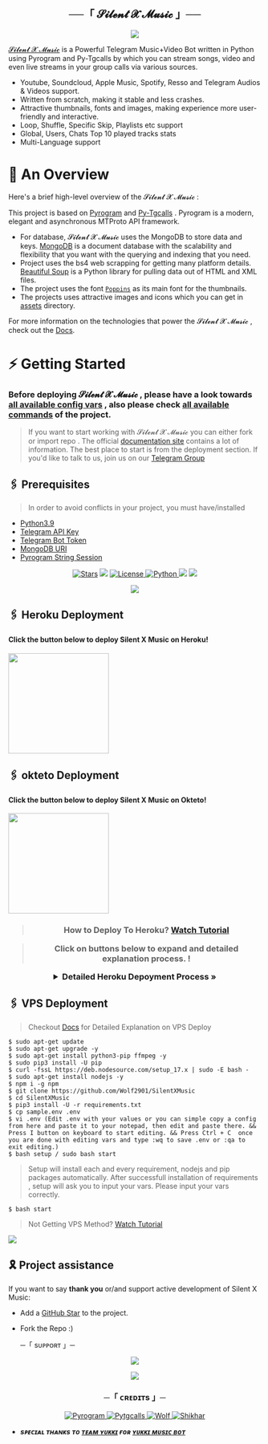 <h2 align="center">
    ──「 𝓢𝓲𝓵𝓮𝓷𝓽 𝓧 𝓜𝓾𝓼𝓲𝓬   」──
</h2>

<p align="center">
  <img src="https://te.legra.ph/file/f690fa8d7c3251b32e51e.jpg">
</p>

[𝓢𝓲𝓵𝓮𝓷𝓽 𝓧 𝓜𝓾𝓼𝓲𝓬](https://github.com/Wolf2901/SilentXMusic) is a Powerful Telegram Music+Video Bot written in Python using Pyrogram and Py-Tgcalls by which you can stream songs, video and even live streams in your group calls via various sources.

* Youtube, Soundcloud, Apple Music, Spotify, Resso and Telegram Audios & Videos support.
* Written from scratch, making it stable and less crashes.
* Attractive thumbnails, fonts and images,  making experience more user-friendly and interactive.
* Loop, Shuffle, Specific Skip, Playlists etc support
* Global, Users, Chats Top 10 played tracks stats
* Multi-Language support

# 🔗 An Overview

Here's a brief high-level overview of the 𝓢𝓲𝓵𝓮𝓷𝓽 𝓧 𝓜𝓾𝓼𝓲𝓬 :

This project is based on [Pyrogram](https://github.com/pyrogram) and [Py-Tgcalls](https://github.com/pytgcalls/pytgcalls) . Pyrogram is a modern, elegant and asynchronous MTProto API framework.

* For database, 𝓢𝓲𝓵𝓮𝓷𝓽 𝓧 𝓜𝓾𝓼𝓲𝓬  uses the MongoDB to store data and keys. [MongoDB](https://www.mongodb.com/) is a document database with the scalability and flexibility that you want with the querying and indexing that you need.
* Project uses the bs4 web scrapping for getting many platform details. [Beautiful Soup](https://www.crummy.com/software/BeautifulSoup/bs4/doc/) is a Python library for pulling data out of HTML and XML files.
* The project uses the font [`Poppins`](../assets/font.ttf) as its main font for the thumbnails.
* The projects uses attractive images and icons which you can get in [assets](../assets/) directory.

For more information on the technologies that power the 𝓢𝓲𝓵𝓮𝓷𝓽 𝓧 𝓜𝓾𝓼𝓲𝓬 , check out the [Docs](https://notreallyshikhar.gitbook.io/yukkimusicbot/).



# ⚡️ Getting Started

### Before deploying 𝓢𝓲𝓵𝓮𝓷𝓽 𝓧 𝓜𝓾𝓼𝓲𝓬  , please have a look towards [all available config vars](../config/README.md) , also please check [all available commands](../strings/command.yml) of the project.

> If you want to start working with 𝓢𝓲𝓵𝓮𝓷𝓽 𝓧 𝓜𝓾𝓼𝓲𝓬  you can either fork or import repo .
> The official [documentation site](https://notreallyshikhar.gitbook.io/yukkimusicbot/) contains a lot of information. The best place to start is from the deployment section.
> If you'd like to talk to us, join us on our [Telegram Group](https://telegram.me/Total_masti)


## 🖇 Prerequisites

> In order to avoid conflicts in your project, you must have/installed

- [Python3.9](https://www.python.org/downloads/release/python-390/)
- [Telegram API Key](https://docs.pyrogram.org/intro/setup#api-keys)
- [Telegram Bot Token](https://t.me/botfather)
- [MongoDB URI](https://telegra.ph/How-To-get-Mongodb-URI-04-06)
- [Pyrogram String Session](https://notreallyshikhar.gitbook.io/yukkimusicbot/deployment/string-session)


<p align="center">
<a href="https://github.com/Wolf2901/SilentXMusic/stargazers"><img src="https://img.shields.io/github/stars/Wolf2901/SilentXMusic?color=black&logo=github&logoColor=black&style=for-the-badge" alt="Stars" /></a>
<a href="https://github.com/Wolf2901/SilentXMusic/network/members"> <img src="https://img.shields.io/github/forks/Wolf2901/SilentXMusic?color=black&logo=github&logoColor=black&style=for-the-badge" /></a>
<a href="https://github.com/Wolf2901/SilentXMusic/blob/master/LICENSE"> <img src="https://img.shields.io/badge/License-GNUv3.0-blueviolet?style=for-the-badge" alt="License" /> </a>
<a href="https://www.python.org/"> <img src="https://img.shields.io/badge/Written%20in-Python-orange?style=for-the-badge&logo=python" alt="Python" /> </a>
<a href="https://pypi.org/project/Pyrogram/"> <img src="https://img.shields.io/pypi/v/pyrogram?color=yellow&label=pyrogram&logo=python&logoColor=green&style=for-the-badge" /></a>
<a href="https://github.com/Wolf2901/SilentXMusic/commits/Wolf2901"> <img src="https://img.shields.io/github/last-commit/Wolf2901/SilentXMusic?color=blue&logo=github&logoColor=green&style=for-the-badge" /></a>
</p>

<p align="center">
  <img src="https://te.legra.ph/file/b71c196cb9109886c7548.jpg">
</p>


## 🖇 Heroku Deployment

<h4>Click the button below to deploy Silent X Music on Heroku!</h4>    
<a href="https://dashboard.heroku.com/new?template=https://github.com/Wolf2901/SilentXMusic"><img src="https://img.shields.io/badge/Deploy%20To%20Heroku-blueviolet?style=for-the-badge&logo=heroku" width="200"/></a>


## 🖇 okteto Deployment

<h4>Click the button below to deploy Silent X Music on Okteto!</h4>
<a href="https://cloud.okteto.com/deploy?repository= https://github.com/Wolf2901/SilentXMusic"><img src="https://img.shields.io/badge/Deploy%20To%20Okteto-informational?style=for-the-badge&logo=Okteto" width="200""/></a>
<h3 align="center">

<h3 align="center">

> How to Deploy To Heroku? [Watch Tutorial](https://www.youtube.com/embed/NPTk-awGalY)

> Click on buttons below to expand and  detailed explanation process. !
    
<details>
    <summary><b> Detailed Heroku Depoyment Process » </b></summary>

<img src="https://telegra.ph/file/672efa7b8160ed39c6e86.jpg" align="right" width="350" height="700"/>

### 🚀 Deploy Process
- Click on the deploy button above and login to your [heroku account](https://heroku.com/login) .
- Fill your values there.
- If you don't know how to get config vars : [Please refer here](../config/README.md)
- Make sure you fill correct values.
- Click on **Deploy** button.
- Please wait till the app gets deployed on heroku. Deploying can take upto **2-3 mins**..
- When your app is successfully deployed, click on **Manage App** button.


### 🚀 Booting Process
- Search for **Resources** Tab inside your app. ( Check Image for more details)
- Click on the **Pencil Icon** under resources section.
- Turn **on** the **switch** present there near pencil icon.
- Congrats your Music Bot is now **Booting**.


### 🚀 Checking Logs
- After Turning on your booting .
- Click on the **More Button** present at top right corner .
- Click on the **View Logs** button from the drop down menu.
- You check your logs there!
- Click on save button there at bottom to save your logs and forward it to us on [@Total_masti](https://telegram.me/Total_masti) if you face any problem

</details>

## 🖇 VPS Deployment

> Checkout [Docs](https://notreallyshikhar.gitbook.io/yukkimusicbot/deployment/local-hosting-or-vps) for Detailed Explanation on VPS Deploy


```console
$ sudo apt-get update 
$ sudo apt-get upgrade -y
$ sudo apt-get install python3-pip ffmpeg -y
$ sudo pip3 install -U pip
$ curl -fssL https://deb.nodesource.com/setup_17.x | sudo -E bash -
$ sudo apt-get install nodejs -y
$ npm i -g npm
$ git clone https://github.com/Wolf2901/SilentXMusic
$ cd SilentXMusic
$ pip3 install -U -r requirements.txt
$ cp sample.env .env
$ vi .env (Edit .env with your values or you can simple copy a config from here and paste it to your notepad, then edit and paste there. && Press I button on keyboard to start editing. && Press Ctrl + C  once you are done with editing vars and type :wq to save .env or :qa to exit editing.)
$ bash setup / sudo bash start
```
> Setup will install each and every requirement, nodejs and pip packages automatically. After successfull installation of requirements , setup will ask you to input your vars.
> Please input your vars correctly.

```console
$ bash start
```

> Not Getting VPS Method? [Watch Tutorial](https://telegram.me/TheYukki/2275)


<img src="https://telegra.ph/file/9b0455dae14d5639f936d.mp4" align="center">



## 🎗 Project assistance

If you want to say **thank you** or/and support active development of Silent X Music:

- Add a [GitHub Star](https://github.com/Wolf2901/SilentXMusic) to the project.
- Fork the Repo :)

    ─「 sᴜᴩᴩᴏʀᴛ 」─
</h3>

<p align="center">
<a href="https://telegram.me/Total_masti"><img src="https://img.shields.io/badge/-Support%20Group-blue.svg?style=for-the-badge&logo=Telegram"></a>
</p>

<p align="center">
<a href="https://telegram.me/Silent_Smile_04"><img src="https://img.shields.io/badge/%20Silent-blue.svg?style=for-the-badge&logo=Telegram"></a>
</p>

<h3 align="center">
    ─「 ᴄʀᴇᴅɪᴛs 」─
</h3>

<p align="center">
<a href="https://github.com/pyrogram/pyrogram"> <img src="https://img.shields.io/badge/Pyrogram-black?style=for-the-badge&logo=github" alt="Pyrogram" /> </a>
<a href="https://github.com/pytgcalls/pytgcalls"> <img src="https://img.shields.io/badge/PyTgCalls-black?style=for-the-badge&logo=github" alt="Pytgcalls" /> </a>
<a href="https://github.com/Wolf2901"> <img src="https://img.shields.io/badge/Wolf-black?style=for-the-badge&logo=github" alt="Wolf" /> </a>
<a href="https://github.com/NotReallyShikhar"> <img src="https://img.shields.io/badge/Shikhar-black?style=for-the-badge&logo=github" alt="Shikhar" /> </a>
</p>

- <b> _sᴩᴇᴄɪᴀʟ ᴛʜᴀɴᴋs ᴛᴏ [ᴛᴇᴀᴍ ʏᴜᴋᴋɪ](https://github.com/TeamYukki) ғᴏʀ [ʏᴜᴋᴋɪ ᴍᴜsɪᴄ ʙᴏᴛ](https://github.com/TeamYukki/YukkiMusicBot)_ </b>

